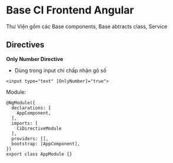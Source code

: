 # Base CI Frontend Angular

Thư Viện gồm các Base components, Base abtracts class, Service

## Directives

**Only Number Directive**

- Dùng trong input chỉ chấp nhận gõ số

```
<input type="text" [OnlyNumber]="true">
```

Module:

```
@NgModule({
  declarations: [
    AppComponent,
  ],
  imports: [
    CiDirectiveModule
  ],
  providers: [],
  bootstrap: [AppComponent],
})
export class AppModule {}

```
